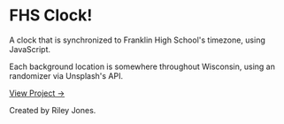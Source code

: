 # FHS Clock!
A clock that is synchronized to Franklin High School's timezone, using JavaScript. 

Each background location is somewhere throughout Wisconsin, using an randomizer via Unsplash's API. 

<a href="https://fhsclock.github.io">View Project →</a>

Created by Riley Jones.
